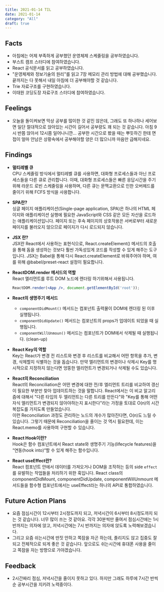 ```yaml
---
title: 2021-01-14 TIL
date: 2021-01-14
category: "All"
draft: true
---
```


## Facts

- 아침에는 어제 부족하게 공부했던 운영체제 스케줄링을 공부하였습니다.
- 부스트 캠프 스터디에 참여하였습니다.
- React 공식문서를 읽고 공부하였습니다.
- "운영체제와 정보기술의 원리"를 읽고 7장 메모리 관리 방법에 대해 공부했습니다. 끝까지는 다 못해서 내일 아침에 더 공부해야할 것 같습니다.
- Trie 자료구조를 구현하였습니다.
- 이태원 코딩도장 자료구조 스터디에 참여하였습니다.

## Feelings

- 오늘을 돌이켜보면 막상 공부를 많이한 것 같진 않은데, 그래도 또 하나하나 세어보면 일단 절대적으로 앉아있는 시간이 길어서 공부량도 꽤 되는 것 같습니다. 아침 9시 반쯤 앉아서 12시쯤 일어나니깐... 공부한 시간으로 봤을 때는 뿌듯하긴 한데 면접이 얼마 안남은 상황속에서 공부해야할 양은 더 많으니까 마음만 급해지네요.

## Findings

- **멀티레벨 큐**  
  CPU 스케줄링 방식에서 멀티레벨 큐를 사용하면, 대화형 프로세스들과 아닌 프로세스들을 다른 큐로 관리합니다. 이때, 대화형 프로세스들은 빠른 응답시간을 주기 위해 라운드 로빈 스케줄링을 사용하며, 다른 큐는 문맥교환으로 인한 오버헤드를 줄이기 위해 FCFS 방식을 사용합니다.

- **SPA란?**  
  싱글 페이지 애플리케이션(Single-page application, SPA)은 하나의 HTML 페이지와 애플리케이션 실행에 필요한 JavaScript와 CSS 같은 모든 자산을 로드하는 애플리케이션입니다. 페이지 또는 후속 페이지의 상호작용은 서버로부터 새로운 페이지를 불러오지 않으므로 페이지가 다시 로드되지 않습니다.

- **JSX 란?**  
  JSX란 React에서 사용하는 표현식으로, React.createElement() 메서드의 호출을 통해 돔을 생성하는 것보다 훨씬 가독성있게 코드를 작성할 수 있게 해주는 도구입니다. JSX는 Babel을 통해 다시 React.createElement로 바꿔주어야 하며, 여를 위해 @babel/preset-react 설정이 필요합니다.

- **ReactDOM.render 메서드의 역할**  
  React 엘리먼트를 루트 DOM 노드에 렌더링 하기위해서 사용됩니다.
    
    ```jsx
    ReactDOM.render(<App />, document.getElementById('root'));
    ```

- **React의 생명주기 메서드**  
  - `componentDidMount()` 메서드는 컴포넌트 출력물이 DOM에 렌더링 된 이후 실행됩니다.
  - `componentDidUpdate()` 메서드는 컴포넌트의 props가 업데이트 되었을 때 실행됩니다.
  - `componentWillUnmoun()` 메서드는 컴포넌트가 DOM에서 삭제될 때 실행됩니다. (clean-up)

- **React Key의 역할**  
  Key는 React가 변경 전 리스트와 변경 후 리스트를 비교해서 어떤 항목을 추가, 변경, 삭제할지 식별하는 것을 돕습니다. 만약 엘리먼트의 변경이나 삭제시 Key를 명시적으로 지정하지 않는다면 엉뚱한 엘리먼트가 변경되거나 삭제될 수도 있습니다.

- **React의 Reconciliation**  
  React의 Reconciliation은 어떤 변경에 대한 전/후 엘리먼트 트리를 비교하여 갱신이 필요한 부분만 찾아 업데이트하는 것을 말합니다. React에서는 이 비교 알고리즘에 대해서 "다른 타입의 두 엘리먼트는 다른 트리를 만든다"와 "Key를 통해 어떤 자식 엘리먼트가 변경되지 않아야하는지 표시한다"라는 가정을 토대로 O(n)의 시간 복잡도를 가지도록 만들었습니다.  
  이런 Reconciliation 과정도 관리하는 노드의 개수가 많아진다면, O(n)도 느릴 수 있습니다. 그렇기 때문에 Reconciliation을 줄이는 것 역시 필요한데, 이는 React.memo를 사용하여 구현할 수 있습니다.

- **React Hook이란?**  
  Hook은 함수 컴포넌트에서 React state와 생명주기 기능(lifecycle features)을 “연동(hook into)“할 수 있게 해주는 함수입니다.

- **React useEffect란?**  
  React 컴포넌트 안에서 데이터를 가져오거나 DOM을 조작하는 등의 side `effect`를 유발하는 작업들을 처리하기 위한 훅입니다. React class의 componentDidMount, componentDidUpdate, componentWillUnmount 메서드들을 함수형 컴포넌트에서는 useEffect라는 하나의 API로 통합하였습니다.

## Future Action Plans

- 요즘 점심시간이 12시부터 2시정도까지 되고, 저녁시간이 6시부터 8시정도까지 되는 것 같습니다. 너무 많이 쓰는 것 같아요. 각각 30분씩만 줄여서 점심시간에는 1시 반까지는 의자에 앉고, 저녁시간에는 7시 반까지는 의자에 앉도록 노력해보겠습니다.
- 그리고 요즘 쉬는시간에 딴짓 안하고 쪽잠을 자곤 하는데, 졸리지도 않고 집중도 잘되고 전체적으로 되게 좋은 것 같습니다. 앞으로도 쉬는시간에 휴대폰 사용을 줄이고 쪽잠을 자는 방향으로 가야겠습니다.

## Feedback

- 2시간짜리 점심, 저녁시간을 줄이지 못하고 있다. 하지만 그래도 하루에 7시간 반씩 순 공부시간을 지키려 노력중이다.
